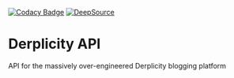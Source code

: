 [![Codacy Badge](https://app.codacy.com/project/badge/Grade/049db5efcdb74ba287d592862b1aa7e9)](https://www.codacy.com/gh/llabrat/derplicity-api/dashboard?utm_source=github.com&amp;utm_medium=referral&amp;utm_content=llabrat/derplicity-api&amp;utm_campaign=Badge_Grade)
[![DeepSource](https://deepsource.io/gh/llabrat/derplicity-api.svg/?label=active+issues&show_trend=true&token=G_8uF8Av-AZvlueqNMOETPTi)](https://deepsource.io/gh/llabrat/derplicity-api/?ref=repository-badge)

# Derplicity API

API for the massively over-engineered Derplicity blogging platform